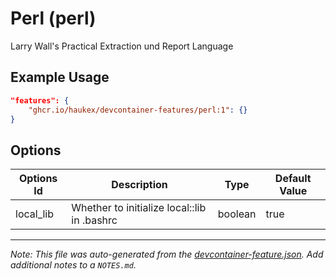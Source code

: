 
# Perl (perl)

Larry Wall's Practical Extraction und Report Language

## Example Usage

```json
"features": {
    "ghcr.io/haukex/devcontainer-features/perl:1": {}
}
```

## Options

| Options Id | Description | Type | Default Value |
|-----|-----|-----|-----|
| local_lib | Whether to initialize local::lib in .bashrc | boolean | true |



---

_Note: This file was auto-generated from the [devcontainer-feature.json](https://github.com/haukex/devcontainer-features/blob/main/src/perl/devcontainer-feature.json).  Add additional notes to a `NOTES.md`._
